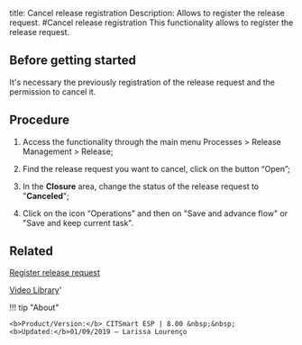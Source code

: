 title: Cancel release registration
Description: Allows to register the release request.
#Cancel release registration
This functionality allows to register the release request.

Before getting started
--------------------------

It's necessary the previously registration of the release request and the
permission to cancel it.

Procedure
-------------

1.  Access the functionality through the main menu Processes \> Release
    Management \> Release;

2.  Find the release request you want to cancel, click on the button “Open”;

3.  In the **Closure** area, change the status of the release request to
    "**Canceled**";

4.  Click on the icon “Operations” and then on "Save and advance flow" or "Save
    and keep current task".

Related
-----------

[Register release request](/en-us/citsmart-esp-8/processes/release/use/register-release-request.html)

<i class='fa fa-youtube-play  fa-2x' style='color:#97ce17;vertical-align: middle;'> </i> [Video Library](https://www.youtube.com/playlist?list=PLB5qK2uzf2RMA1W1Js4-lPEDUDUJJ_rUa)'

!!! tip "About"

    <b>Product/Version:</b> CITSmart ESP | 8.00 &nbsp;&nbsp;
    <b>Updated:</b>01/09/2019 – Larissa Lourenço


